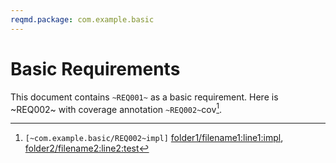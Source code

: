 ```yaml
---
reqmd.package: com.example.basic
---
```


# Basic Requirements

This document contains `~REQ001~` as a basic requirement.
Here is ~REQ002~ with coverage annotation `~REQ002~`cov[^~REQ002~].

[^~REQ002~]: `[~com.example.basic/REQ002~impl]` [folder1/filename1:line1:impl](https://example.com/pkg1/filename1), [folder2/filename2:line2:test](https://example.com/pkg2/filename2)
